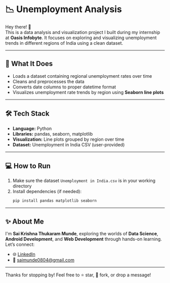 # 📉 Unemployment Analysis

Hey there! 👋  
This is a data analysis and visualization project I built during my internship at **Oasis Infobyte**. It focuses on exploring and visualizing unemployment trends in different regions of India using a clean dataset.

---

## 🚀 What It Does

- Loads a dataset containing regional unemployment rates over time  
- Cleans and preprocesses the data  
- Converts date columns to proper datetime format  
- Visualizes unemployment rate trends by region using **Seaborn line plots**

---

## 🛠️ Tech Stack

- **Language:** Python  
- **Libraries:** pandas, seaborn, matplotlib  
- **Visualization:** Line plots grouped by region over time  
- **Dataset:** Unemployment in India CSV (user-provided)

---

## 💻 How to Run

1. Make sure the dataset `Unemployment in India.csv` is in your working directory  
2. Install dependencies (if needed):
   ```bash
   pip install pandas matplotlib seaborn

---

## ✨ About Me

I'm **Sai Krishna Thukaram Munde**, exploring the worlds of **Data Science**, **Android Development**, and **Web Development** through hands-on learning.  
Let’s connect:

- 🌐 [LinkedIn](https://www.linkedin.com/in/sai-krishna-munde-164b6332a)  
- 📧 saimunde0804@gmail.com

---

Thanks for stopping by! Feel free to ⭐ star, 🍴 fork, or drop a message!
